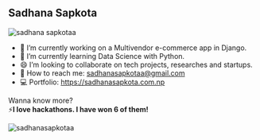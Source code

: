 ## Sadhana Sapkota 

<p align="left"> <img src="https://komarev.com/ghpvc/?username=sadhanasapkotaa&label=Profile%20views&color=0e75b6&style=flat" alt="sadhana sapkotaa" /> </p>


- 🔭 I’m currently working on a Multivendor e-commerce app in Django.
- 🌱 I’m currently learning Data Science with Python.
- 😄 I’m looking to collaborate on tech projects, researches and startups.
- 💬 How to reach me: sadhanasapkotaa@gmail.com
- 💻 Portfolio: https://sadhanasapkota.com.np

Wanna know more? <br/>
⚡**I love hackathons. I have won 6 of them!**
<br/>

<p><img align="center" src="https://github-readme-streak-stats.herokuapp.com/?user=sadhanasapkotaa&" alt="sadhanasapkotaa" /></p>
